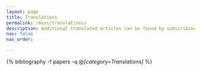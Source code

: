 ```yaml
---
layout: page
title: Translations
permalink: /misc/translations/
description: Additional translated articles can be found by subscribing to the official《今日弗大 The Cavalier Daily》WeChat page (WeChat ID is UVaCavDaily).
nav: false
nav_order:

---
```


<!-- _pages/translations.md -->
<div class="publications">

{% bibliography -f papers -q @*[category=Translations]* %}

</div>
